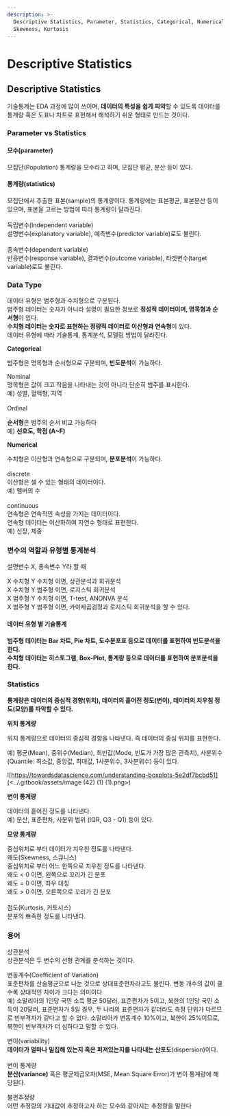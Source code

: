 ```yaml
---
description: >-
  Descriptive Statistics, Parameter, Statistics, Categorical, Numerical,
  Skewness, Kurtosis
---
```


# Descriptive Statistics

## Descriptive Statistics

기술통계는 EDA 과정에 많이 쓰이며, **데이터의 특성을 쉽게 파악**할 수 있도록 데이터를 통계랑 혹은 도표나 차트로 표현해서 해석하기 쉬운 형태로 만드는 것이다.

### Parameter vs Statistics

#### 모수(parameter)

모집단(Population) 통계량을 모수라고 하며, 모집단 평균, 분산 등이 있다.

#### 통계량(statistics)

모집단에서 추출한 표본(sample)의 통계량이다. 통계량에는 표본평균, 표본분산 등이 있으며, 표본을 고르는 방법에 따라 통계량이 달라진다.\
\
독립변수(Independent variable)\
설명변수(explanatory variable), 예측변수(predictor variable)로도 불린다.\
\
종속변수(dependent variable)\
반응변수(response variable), 결과변수(outcome variable), 타겟변수(target variable)로도 불린다.

### Data Type

데이터 유형은 범주형과 수치형으로 구분된다.\
범주형 데이터는 숫자가 아니라 설명이 필요한 정보로 **정성적 데이터이며, 명목형과 순서형**이 있다. \
**수치형 데이터는 숫자로 표현하는 정량적 데이터로 이산형과 연속형**이 있다.\
데이터 유형에 따라 기술통계, 통계분석, 모델링 방법이 달라진다.

**Categorical**

범주형은 명목형과 순서형으로 구분되며, **빈도분석**이 가능하다.

Nominal\
명목형은 값이 크고 작음을 나타내는 것이 아니라 단순히 범주를 표시한다. \
예) 성별, 혈액형, 지역\
\
Ordinal

**순서형**은 범주의 순서 비교 가능하다\
예) **선호도, 학점 (A\~F)**

**Numerical**

수치형은 이산형과 연속형으로 구분되며, **분포분석**이 가능하다.\
\
discrete\
이산형은 셀 수 있는 형태의 데이터이다.\
예) 멤버의 수\
\
continuous\
연속형은 연속적인 속성을 가지는 데이터이다.\
연속형 데이터는 이산화하여 자연수 형태로 표현한다.\
예) 신장, 체중

### 변수의 역할과 유형별 통계분석

설명변수 X, 종속변수 Y라 할 때&#x20;

X 수치형 Y 수치형 이면, 상관분석과 회귀분석\
X 수치형 Y 범주형 이면, 로지스틱 회귀분석\
X 범주형 Y 수치형 이면, T-test, ANONVA 분석\
X 범주형 Y 범주형 이면, 카이제곱검정과 로지스틱 회귀분석을 할 수 있다.

#### 데이터 유형 별 기술통계

**범주형 데이터는 Bar 차트, Pie 차트, 도수분포표 등으로 데이터를 표현하여 빈도분석을 한다.**\
**수치형 데이터는 히스토그램, Box-Plot, 통계량 등으로 데이터를 표현하여 분포분석을 한다.**

### **Statistics**

**통계량은 데이터의 중심적 경향(위치),  데이터의 흩어전 정도(변이), 데이터의 치우침 정도(모양)를 파악할 수 있다.**

**위치 통계량**

위치 통계량으로 데이터의 중심적 경향을 나타낸다. 즉 데이터의 중심 위치를 표현한다.

예) 평균(Mean), 중위수(Median), 최빈값(Mode, 빈도가 가장 많은 관측치), 사분위수(Quantile: 최소값, 중앙값, 최대값, 1사분위수, 3사분위수) 등이 있다.

![https://towardsdatascience.com/understanding-boxplots-5e2df7bcbd51](<../.gitbook/assets/image (42) (1) (1).png>)

**변이 통계량**

데이터의 흩어진 정도를 나타낸다.\
예) 분산, 표준편차, 사분위 범위 (IQR, Q3 - Q1) 등이 있다.

**모양 통계량**

중심위치로 부터 데이터가 치우친 정도를 나타낸다.\
왜도(Skewness, 스큐니스)\
중심위치로 부터 어느 한쪽으로 치우친 정도를 나타낸다.\
왜도 < 0 이면, 왼쪽으로 꼬리가 긴 분포\
왜도 = 0 이면, 좌우 대칭\
왜도 > 0 이면, 오른쪽으로 꼬리가 긴 분포\
\
첨도(Kurtosis, 커토시스)\
분포의 뾰족한 정도를 나타낸다.

### 용어

상관분석\
상관분석은 두 변수의 선형 관계를 분석하는 것이다.

변동계수(Coefficient of Variation)\
표준편차를 산술평균으로 나눈 것으로 상대표준편차라고도 불린다. 변동 개수의 값이 클수록 상대적인 차이가 크다는 의미이다\
예) 소말리아의 1인당 국민 소득 평균 50달러, 표준편차가 5이고, 북한의 1인당 국민 소득이 20달러, 표준편차가 5일 경우, 두 나라의 표준편차가 같더라도 측정 단위가 다르므로 빈부격차가 같다고 할 수 없다. 소말리아가 변동계수 10%이고, 북한이 25%이므로, 북한이 빈부격차가 더 심하다고 말할 수 있다.

변이(variability)\
**데이터가 얼마나 밀집해 있는지 혹은 퍼져있는지를 나타내는 산포도**(dispersion)이다.\
\
변이 통계량\
**분산(variance)** 혹은 평균제곱오차(MSE, Mean Square Error)가 변이 통계량에 해당된다.

불편추정량\
어떤 추정량의 기대값이 추정하고자 하는 모수와 같아지는 추정량을 말한다
